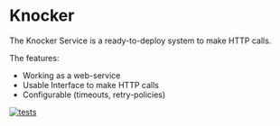 # Knocker

The Knocker Service is a ready-to-deploy system to make HTTP calls.

The features:

- Working as a web-service
- Usable Interface to make HTTP calls
- Configurable (timeouts, retry-policies)

[![tests](https://github.com/klen/knocker/workflows/tests/badge.svg)](https://github.com/klen/knocker/actions)

